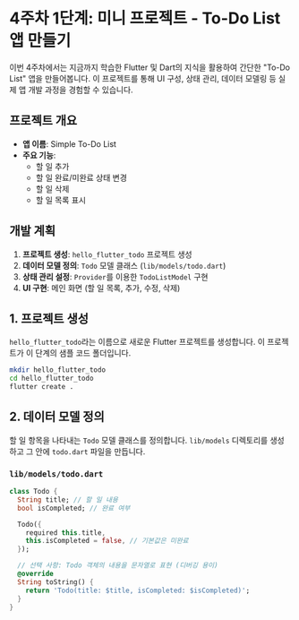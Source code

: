 # 4주차 1단계: 미니 프로젝트 - To-Do List 앱 만들기

이번 4주차에서는 지금까지 학습한 Flutter 및 Dart의 지식을 활용하여 간단한 "To-Do List" 앱을 만들어봅니다. 이 프로젝트를 통해 UI 구성, 상태 관리, 데이터 모델링 등 실제 앱 개발 과정을 경험할 수 있습니다.

## 프로젝트 개요

- **앱 이름**: Simple To-Do List
- **주요 기능**:
  - 할 일 추가
  - 할 일 완료/미완료 상태 변경
  - 할 일 삭제
  - 할 일 목록 표시

## 개발 계획

1.  **프로젝트 생성**: `hello_flutter_todo` 프로젝트 생성
2.  **데이터 모델 정의**: `Todo` 모델 클래스 (`lib/models/todo.dart`)
3.  **상태 관리 설정**: `Provider`를 이용한 `TodoListModel` 구현
4.  **UI 구현**: 메인 화면 (할 일 목록, 추가, 수정, 삭제)

## 1. 프로젝트 생성

`hello_flutter_todo`라는 이름으로 새로운 Flutter 프로젝트를 생성합니다. 이 프로젝트가 이 단계의 샘플 코드 폴더입니다.

```bash
mkdir hello_flutter_todo
cd hello_flutter_todo
flutter create .
```

## 2. 데이터 모델 정의

할 일 항목을 나타내는 `Todo` 모델 클래스를 정의합니다. `lib/models` 디렉토리를 생성하고 그 안에 `todo.dart` 파일을 만듭니다.

### `lib/models/todo.dart`

```dart
class Todo {
  String title; // 할 일 내용
  bool isCompleted; // 완료 여부

  Todo({
    required this.title,
    this.isCompleted = false, // 기본값은 미완료
  });

  // 선택 사항: Todo 객체의 내용을 문자열로 표현 (디버깅 용이)
  @override
  String toString() {
    return 'Todo(title: $title, isCompleted: $isCompleted)';
  }
}
```
